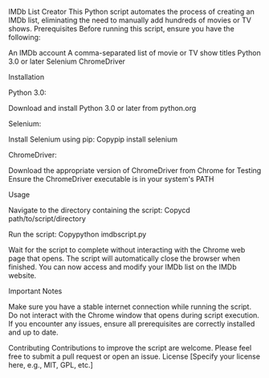 IMDb List Creator
This Python script automates the process of creating an IMDb list, eliminating the need to manually add hundreds of movies or TV shows.
Prerequisites
Before running this script, ensure you have the following:

An IMDb account
A comma-separated list of movie or TV show titles
Python 3.0 or later
Selenium
ChromeDriver

Installation

Python 3.0:

Download and install Python 3.0 or later from python.org


Selenium:

Install Selenium using pip:
Copypip install selenium



ChromeDriver:

Download the appropriate version of ChromeDriver from Chrome for Testing
Ensure the ChromeDriver executable is in your system's PATH



Usage

Navigate to the directory containing the script:
Copycd path/to/script/directory

Run the script:
Copypython imdbscript.py

Wait for the script to complete without interacting with the Chrome web page that opens.
The script will automatically close the browser when finished.
You can now access and modify your IMDb list on the IMDb website.

Important Notes

Make sure you have a stable internet connection while running the script.
Do not interact with the Chrome window that opens during script execution.
If you encounter any issues, ensure all prerequisites are correctly installed and up to date.

Contributing
Contributions to improve the script are welcome. Please feel free to submit a pull request or open an issue.
License
[Specify your license here, e.g., MIT, GPL, etc.]
